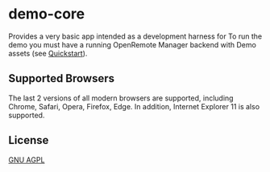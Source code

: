# demo-core
Provides a very basic app intended as a development harness for 
To run the demo you must have a running OpenRemote Manager backend with Demo assets (see [Quickstart](https://github.com/openremote/openremote/blob/master/README.md#quickstart)).



## Supported Browsers
The last 2 versions of all modern browsers are supported, including Chrome, Safari, Opera, Firefox, Edge. In addition, Internet Explorer 11 is also supported.


## License
[GNU AGPL](https://www.gnu.org/licenses/agpl-3.0.en.html)
